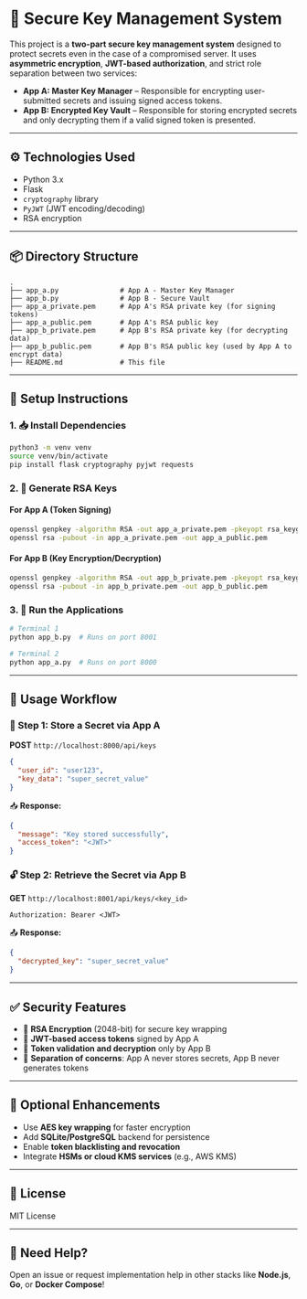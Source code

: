 # 🔐 Secure Key Management System

This project is a **two-part secure key management system** designed to protect secrets even in the case of a compromised server. It uses **asymmetric encryption**, **JWT-based authorization**, and strict role separation between two services:

- **App A: Master Key Manager** – Responsible for encrypting user-submitted secrets and issuing signed access tokens.
- **App B: Encrypted Key Vault** – Responsible for storing encrypted secrets and only decrypting them if a valid signed token is presented.

---

## ⚙️ Technologies Used
- Python 3.x
- Flask
- `cryptography` library
- `PyJWT` (JWT encoding/decoding)
- RSA encryption

---

## 📦 Directory Structure
```
.
├── app_a.py               # App A - Master Key Manager
├── app_b.py               # App B - Secure Vault
├── app_a_private.pem      # App A's RSA private key (for signing tokens)
├── app_a_public.pem       # App A's RSA public key
├── app_b_private.pem      # App B's RSA private key (for decrypting data)
├── app_b_public.pem       # App B's RSA public key (used by App A to encrypt data)
├── README.md              # This file
```

---

## 🔧 Setup Instructions

### 1. 📥 Install Dependencies
```bash
python3 -m venv venv
source venv/bin/activate
pip install flask cryptography pyjwt requests
```

### 2. 🔑 Generate RSA Keys

#### For App A (Token Signing)
```bash
openssl genpkey -algorithm RSA -out app_a_private.pem -pkeyopt rsa_keygen_bits:2048
openssl rsa -pubout -in app_a_private.pem -out app_a_public.pem
```

#### For App B (Key Encryption/Decryption)
```bash
openssl genpkey -algorithm RSA -out app_b_private.pem -pkeyopt rsa_keygen_bits:2048
openssl rsa -pubout -in app_b_private.pem -out app_b_public.pem
```

### 3. 🚀 Run the Applications
```bash
# Terminal 1
python app_b.py  # Runs on port 8001

# Terminal 2
python app_a.py  # Runs on port 8000
```

---

## 🔁 Usage Workflow

### 🔐 Step 1: Store a Secret via App A
**POST** `http://localhost:8000/api/keys`
```json
{
  "user_id": "user123",
  "key_data": "super_secret_value"
}
```
📥 **Response:**
```json
{
  "message": "Key stored successfully",
  "access_token": "<JWT>"
}
```

### 🔓 Step 2: Retrieve the Secret via App B
**GET** `http://localhost:8001/api/keys/<key_id>`
```
Authorization: Bearer <JWT>
```
📤 **Response:**
```json
{
  "decrypted_key": "super_secret_value"
}
```

---

## ✅ Security Features
- 🔐 **RSA Encryption** (2048-bit) for secure key wrapping
- 🔏 **JWT-based access tokens** signed by App A
- 🔑 **Token validation and decryption** only by App B
- 🔄 **Separation of concerns**: App A never stores secrets, App B never generates tokens

---

## 🧪 Optional Enhancements
- Use **AES key wrapping** for faster encryption
- Add **SQLite/PostgreSQL** backend for persistence
- Enable **token blacklisting and revocation**
- Integrate **HSMs or cloud KMS services** (e.g., AWS KMS)

---

## 📄 License
MIT License

---

## 🙋 Need Help?
Open an issue or request implementation help in other stacks like **Node.js**, **Go**, or **Docker Compose**!

